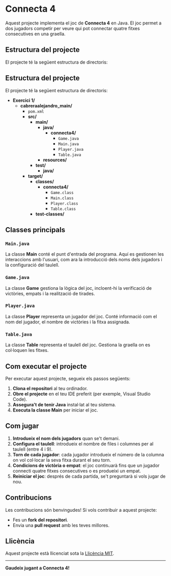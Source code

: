 # Connecta 4

Aquest projecte implementa el joc de **Connecta 4** en Java. El joc permet a dos jugadors competir per veure qui pot connectar quatre fitxes consecutives en una graella.

## Estructura del projecte

El projecte té la següent estructura de directoris:
## Estructura del projecte

El projecte té la següent estructura de directoris:

- **Exercici 1/**
  - **cabreraalejandro_main/**
    - `pom.xml`
    - **src/**
      - **main/**
        - **java/**
          - **connecta4/**
            - `Game.java`
            - `Main.java`
            - `Player.java`
            - `Table.java`
        - **resources/**
      - **test/**
        - **java/**
    - **target/**
      - **classes/**
        - **connecta4/**
          - `Game.class`
          - `Main.class`
          - `Player.class`
          - `Table.class`
      - **test-classes/**

## Classes principals

### `Main.java`
La classe **Main** conté el punt d'entrada del programa. Aquí es gestionen les interaccions amb l'usuari, com ara la introducció dels noms dels jugadors i la configuració del taulell.

### `Game.java`
La classe **Game** gestiona la lògica del joc, incloent-hi la verificació de victòries, empats i la realització de tirades.

### `Player.java`
La classe **Player** representa un jugador del joc. Conté informació com el nom del jugador, el nombre de victòries i la fitxa assignada.

### `Table.java`
La classe **Table** representa el taulell del joc. Gestiona la graella on es col·loquen les fitxes.

## Com executar el projecte

Per executar aquest projecte, segueix els passos següents:

1. **Clona el repositori** al teu ordinador.
2. **Obre el projecte** en el teu IDE preferit (per exemple, Visual Studio Code).
3. **Assegura't de tenir Java** instal·lat al teu sistema.
4. **Executa la classe Main** per iniciar el joc.

## Com jugar

1. **Introdueix el nom dels jugadors** quan se't demani.
2. **Configura el taulell**: introdueix el nombre de files i columnes per al taulell (entre 4 i 9).
3. **Torn de cada jugador**: cada jugador introdueix el número de la columna on vol col·locar la seva fitxa durant el seu torn.
4. **Condicions de victòria o empat**: el joc continuarà fins que un jugador connecti quatre fitxes consecutives o es produeixi un empat.
5. **Reiniciar el joc**: després de cada partida, se't preguntarà si vols jugar de nou.

## Contribucions

Les contribucions són benvingudes! Si vols contribuir a aquest projecte:

- Fes un **fork del repositori**.
- Envia una **pull request** amb les teves millores.

## Llicència

Aquest projecte està llicenciat sota la [Llicència MIT](https://opensource.org/licenses/MIT).

---

**Gaudeix jugant a Connecta 4!**
